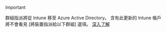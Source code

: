 >[!Important]
>群組指派將從 Intune 移至 Azure Active Directory。 含有此更新的 Intune 帳戶將不會看見 [將裝置指派給以下群組] 選項。 [深入了解](../deploy-use/ios-device-enrollment-program-in-microsoft-intune#changes-to-intune-group-assignments)


<!--HONumber=Nov16_HO1-->


